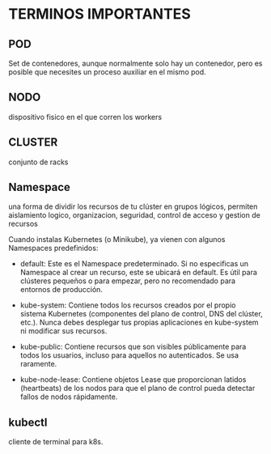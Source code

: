 # TERMINOS IMPORTANTES

## POD

Set de contenedores, aunque normalmente solo hay un contenedor, pero es posible que necesites un proceso auxiliar en el mismo pod.

## NODO

dispositivo fisico en el que corren los workers

## CLUSTER 

conjunto de racks

## Namespace

una forma de dividir los recursos de tu clúster en grupos lógicos, permiten aislamiento logico, organizacion, seguridad, control de acceso y gestion de recursos

Cuando instalas Kubernetes (o Minikube), ya vienen con algunos Namespaces predefinidos:

- default: Este es el Namespace predeterminado. Si no especificas un Namespace al crear un recurso, este se ubicará en default. Es útil para clústeres pequeños o para empezar, pero no recomendado para entornos de producción.

- kube-system: Contiene todos los recursos creados por el propio sistema Kubernetes (componentes del plano de control, DNS del clúster, etc.). Nunca debes desplegar tus propias aplicaciones en kube-system ni modificar sus recursos.

- kube-public: Contiene recursos que son visibles públicamente para todos los usuarios, incluso para aquellos no autenticados. Se usa raramente.

- kube-node-lease: Contiene objetos Lease que proporcionan latidos (heartbeats) de los nodos para que el plano de control pueda detectar fallos de nodos rápidamente.

## kubectl

cliente de terminal para k8s.
